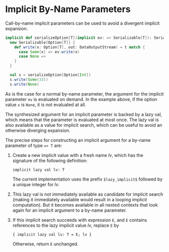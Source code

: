 # Implicit By-Name Parameters

Call-by-name implicit parameters can be used to avoid a divergent implicit expansion.

```scala
implicit def serializeOption[T](implicit ev: => Serializable[T]): Serializable[Option[T]] =
  new Serializable[Option[T]] {
    def write(x: Option[T], out: DataOutputStream) = t match {
      case Some(x) => ev.write(x)
      case None =>
    }
  }

  val s = serializeOption[Option[Int]]
  s.write(Some(33))
  s.write(None)
```
As is the case for a normal by-name parameter, the argument for the implicit parameter `ev`
is evaluated on demand. In the example above, if the option value `x` is `None`, it is
not evaluated at all.

The synthesized argument for an implicit parameter is backed by a lazy
val, which means that the parameter is evaluated at most once. The
lazy val is also available as a value for implicit search, which can
be useful to avoid an otherwise diverging expansion.

The precise steps for constructing an implicit argument for a by-name parameter of type `=> T` are:

 1. Create a new implicit value with a fresh name _lv_, which has the signature of the following definition:

        implicit lazy val lv: T

    The current implementation uses the prefix `$lazy_implicit$` followed by a unique integer for _lv_.

 1. This lazy val is not immediately available as candidate for implicit search (making it immediately available would result in a looping implicit computation). But it becomes available in all nested contexts that look again for an implicit argument to a by-name parameter.

 1. If this implicit search succeeds with expression `E`, and `E` contains references to the lazy implicit value _lv_, replace `E` by

        { implicit lazy val lv: T = E; lv }

    Otherwise, return `E` unchanged.

